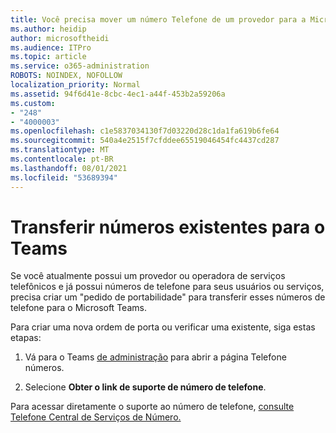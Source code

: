 ```yaml
---
title: Você precisa mover um número Telefone de um provedor para a Microsoft?
ms.author: heidip
author: microsoftheidi
ms.audience: ITPro
ms.topic: article
ms.service: o365-administration
ROBOTS: NOINDEX, NOFOLLOW
localization_priority: Normal
ms.assetid: 94f6d41e-8cbc-4ec1-a44f-453b2a59206a
ms.custom:
- "248"
- "4000003"
ms.openlocfilehash: c1e5837034130f7d03220d28c1da1fa619b6fe64
ms.sourcegitcommit: 540a4e2515f7cfddee65519046454fc4437cd287
ms.translationtype: MT
ms.contentlocale: pt-BR
ms.lasthandoff: 08/01/2021
ms.locfileid: "53689394"
---
```

# <a name="port-existing-numbers-to-teams"></a>Transferir números existentes para o Teams

Se você atualmente possui um provedor ou operadora de serviços telefônicos e já possui números de telefone para seus usuários ou serviços, precisa criar um "pedido de portabilidade" para transferir esses números de telefone para o Microsoft Teams.  

Para criar uma nova ordem de porta ou verificar uma existente, siga estas etapas: 

1. Vá para o Teams [de administração](https://admin.teams.microsoft.com/phone-numbers) para abrir a página Telefone números. 

1. Selecione **Obter o link de suporte de número de telefone**. 

Para acessar diretamente o suporte ao número de telefone, [consulte Telefone Central de Serviços de Número.](https://pstnsd.powerappsportals.com/)  